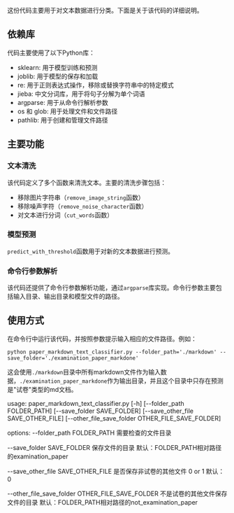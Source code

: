 这份代码主要用于对文本数据进行分类。下面是关于该代码的详细说明。

## 依赖库

代码主要使用了以下Python库：

- sklearn: 用于模型训练和预测
- joblib: 用于模型的保存和加载
- re: 用于正则表达式操作，移除或替换字符串中的特定模式
- jieba: 中文分词库，用于将句子分解为单个词语
- argparse: 用于从命令行解析参数
- os 和 glob: 用于处理文件和文件路径
- pathlib: 用于创建和管理文件路径

## 主要功能

### 文本清洗

该代码定义了多个函数来清洗文本。主要的清洗步骤包括：

- 移除图片字符串（`remove_image_string`函数）
- 移除噪声字符（`remove_noise_character`函数）
- 对文本进行分词（`cut_words`函数）

### 模型预测

`predict_with_threshold`函数用于对新的文本数据进行预测。


### 命令行参数解析

该代码还提供了命令行参数解析功能，通过`argparse`库实现。命令行参数主要包括输入目录、输出目录和模型文件的路径。

## 使用方式

在命令行中运行该代码，并按照参数提示输入相应的文件路径。例如：

```
python paper_markdown_text_classifier.py --folder_path='./markdown' --save_folder='./examination_paper_markdone'
```

这会使用`./markdown`目录中所有markdown文件作为输入数据，`./examination_paper_markdone`作为输出目录，并且这个目录中只存在预测是"试卷"类型的md文档。


usage: paper_markdown_text_classifier.py [-h] [--folder_path FOLDER_PATH] [--save_folder SAVE_FOLDER] [--save_other_file SAVE_OTHER_FILE]
                                         [--other_file_save_folder OTHER_FILE_SAVE_FOLDER]

options:
  --folder_path FOLDER_PATH
                        需要检查的文件目录

  --save_folder SAVE_FOLDER
                        保存文件的目录
                        默认：FOLDER_PATH相对路径的examination_paper

  --save_other_file SAVE_OTHER_FILE
                        是否保存非试卷的其他文件 0 or 1
                        默认：0

  --other_file_save_folder OTHER_FILE_SAVE_FOLDER
                        不是试卷的其他文件保存文件的目录
                        默认：FOLDER_PATH相对路径的not_examination_paper
